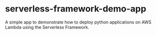 # serverless-framework-demo-app
A simple app to demonstrate how to deploy python applications on AWS Lambda using the Serverless Framework.
